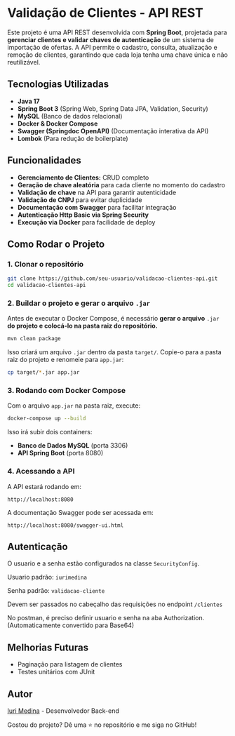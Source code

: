 # Validação de Clientes - API REST

Este projeto é uma API REST desenvolvida com **Spring Boot**, projetada para **gerenciar clientes e validar chaves de autenticação** de um sistema de importação de ofertas. A API permite o cadastro, consulta, atualização e remoção de clientes, garantindo que cada loja tenha uma chave única e não reutilizável.

##  Tecnologias Utilizadas

- **Java 17**
- **Spring Boot 3** (Spring Web, Spring Data JPA, Validation, Security)
- **MySQL** (Banco de dados relacional)
- **Docker & Docker Compose**
- **Swagger (Springdoc OpenAPI)** (Documentação interativa da API)
- **Lombok** (Para redução de boilerplate)

##  Funcionalidades

- **Gerenciamento de Clientes:** CRUD completo
- **Geração de chave aleatória** para cada cliente no momento do cadastro
- **Validação de chave** na API para garantir autenticidade
- **Validação de CNPJ** para evitar duplicidade
- **Documentação com Swagger** para facilitar integração
- **Autenticação Http Basic via Spring Security** 
- **Execução via Docker** para facilidade de deploy

##  Como Rodar o Projeto

### 1. Clonar o repositório

```sh
git clone https://github.com/seu-usuario/validacao-clientes-api.git
cd validacao-clientes-api
```

### 2. Buildar o projeto e gerar o arquivo `.jar`

Antes de executar o Docker Compose, é necessário **gerar o arquivo** `.jar` **do projeto e colocá-lo na pasta raiz do repositório.**

```sh
mvn clean package
```

Isso criará um arquivo `.jar` dentro da pasta `target/`. Copie-o para a pasta raiz do projeto e renomeie para `app.jar`:

```sh
cp target/*.jar app.jar
```

### 3. Rodando com Docker Compose

Com o arquivo `app.jar` na pasta raiz, execute:

```sh
docker-compose up --build
```

Isso irá subir dois containers:

- **Banco de Dados MySQL** (porta 3306)
- **API Spring Boot** (porta 8080)

### 4. Acessando a API

A API estará rodando em:

```
http://localhost:8080
```

A documentação Swagger pode ser acessada em:

```
http://localhost:8080/swagger-ui.html
```

## Autenticação

O usuario e a senha estão configurados na classe ```SecurityConfig```.

Usuario padrão: ```iurimedina```

Senha padrão: ```validacao-cliente```

Devem ser passados no cabeçalho das requisições no endpoint ```/clientes```

No postman, é preciso definir usuario e senha na aba Authorization. (Automaticamente convertido para Base64)

##  Melhorias Futuras

- Paginação para listagem de clientes
- Testes unitários com JUnit

##  Autor

[Iuri Medina](https://www.linkedin.com/in/iuri-medina/) - Desenvolvedor Back-end

Gostou do projeto? Dê uma ⭐ no repositório e me siga no GitHub!


